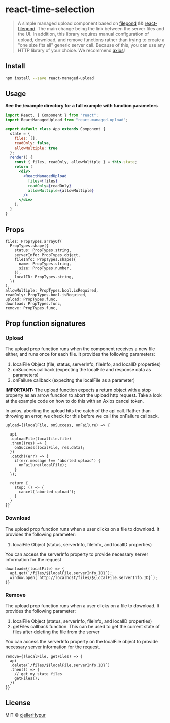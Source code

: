 # react-time-selection

> A simple managed upload component based on [filepond](https://github.com/pqina/filepond) && [react-filepond](https://github.com/pqina/react-filepond). The main change being the link between the server files and the UI. In addition, this library requires manual configuration of upload, download, and remove functions rather than trying to create a "one size fits all" generic server call. Because of this, you can use any HTTP library of your choice. We recommend [axios](https://github.com/axios/axios)!

## Install

```bash
npm install --save react-managed-upload
```

## Usage

**See the /example directory for a full example with function parameters**

```jsx
import React, { Component } from "react";
import ReactManagedUpload from "react-managed-upload";

export default class App extends Component {
  state = {
    files: [],
    readOnly: false,
    allowMultiple: true
  };
  render() {
    const { files, readOnly, allowMultiple } = this.state;
    return (
      <div>
        <ReactManagedUpload
          files={files}
          readOnly={readOnly}
          allowMultiple={allowMultiple}
        />
      </div>
    );
  }
}
```

## Props

```
files: PropTypes.arrayOf(
  PropTypes.shape({
    status: PropTypes.string,
    serverInfo: PropTypes.object,
    fileInfo: PropTypes.shape({
      name: PropTypes.string,
      size: PropTypes.number,
    }),
    localID: PropTypes.string,
  })
),
allowMultiple: PropTypes.bool.isRequired,
readOnly: PropTypes.bool.isRequired,
upload: PropTypes.func,
download: PropTypes.func,
remove: PropTypes.func,
```

## Prop function signatures

### Upload

The upload prop function runs when the component receives a new file either, and runs once for each file. It provides the following parameters:

1. localFile Object (file, status, serverInfo, fileInfo, and localID properties)
2. onSuccess callback (expecting the localFile and response data as parameters)
3. onFailure callback (expecitng the localFile as a parameter)

**IMPORTANT:** The upload function expects a return object with a stop property as an arrow function to abort the upload http request. Take a look at the example code on how to do this with an Axios cancel token.

In axios, aborting the upload hits the catch of the api call. Rather than throwing an error, we check for this before we call the onFailure callback.

```
upload={(localFile, onSuccess, onFailure) => {

  api
  .uploadFile(localfile.file)
  .then((res) => {
    onSuccess(localFile, res.data);
  })
  .catch((err) => {
    if(err.message !== 'aborted upload') {
      onFailure(localFile);
    }
  });

  return {
    stop: () => {
      cancel('aborted upload');
    }
  }
}}
```

### Download

The upload prop function runs when a user clicks on a file to download. It provides the following parameter:

1. localFile Object (status, serverInfo, fileInfo, and localID properties)

You can access the serverInfo property to provide necessary server information for the request

```
download={(localFile) => {
  api.get(`/files/${localFile.serverInfo.ID}`);
  window.open(`http://localhost/files/${localFile.serverInfo.ID}`);
}}
```

### Remove

The upload prop function runs when a user clicks on a file to download. It provides the following parameter:

1. localFile Object (status, serverInfo, fileInfo, and localID properties)
2. getFiles callback function. This can be used to get the current state of files after deleting the file from the server

You can access the serverInfo property on the localFile object to provide necessary server information for the request.

```
remove={(localFile, getFiles) => {
  api
  .delete(`/files/${localFile.serverInfo.ID}`)
  .then(() => {
    // get my state files
    getFiles();
  })
}}
```

## License

MIT © [cjellerHypur](https://github.com/cjellerHypur)
